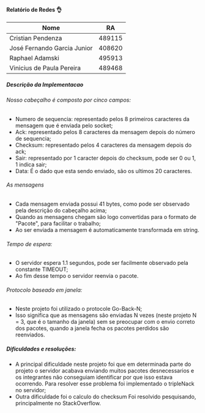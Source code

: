 #### Relatório de Redes :ok_hand:
Nome | RA
---------------------------|-------
Cristian Pendenza | 489115
José Fernando Garcia Junior| 408620
Raphael Adamski| 495913
Vinicius de Paula Pereira | 489468

##### Descrição da Implementacao

###### Nosso cabeçalho é composto por cinco campos:
 - Numero de sequencia: representado pelos 8 primeiros caracteres da mensagem que é enviada pelo socket;
 - Ack: representado pelos 8 caracteres da mensagem depois do número de sequencia;
 - Checksum: representado pelos 4 caracteres da mensagem depois do ack;
 - Sair: representado por 1 caracter depois do checksum, pode ser 0 ou 1, 1 indica sair;
 - Data: É o dado que esta sendo enviado, são os ultimos 20 caracteres.

###### As mensagens
 - Cada mensagem enviada possui 41 bytes, como pode ser observado pela descrição do cabeçalho acima;
 - Quando as mensagens chegam são logo convertidas para o formato de "Pacote", para facilitar o trabalho;
 - Ao ser enviada a mensagem é automaticamente transformada em string.

###### Tempo de espera:
 - O servidor espera 1.1 segundos, pode ser facilmente observado pela constante TIMEOUT;
 - Ao fim desse tempo o servidor reenvia o pacote.

###### Protocolo baseado em janela:
 - Neste projeto foi utilizado o protocole Go-Back-N;
 - Isso significa que as mensagens são enviadas N vezes (neste projeto N = 3, que é o tamanho da janela) sem se preocupar com o envio correto dos pacotes, quando a janela fecha os pacotes perdidos são reenviados.

##### Dificuldades e resoluções:
  - A principal dificuldade neste projeto foi que em determinada parte do projeto o servidor acabava enviando muitos pacotes desnecessarios e os integrantes não conseguiam identificar por que isso estava ocorrendo. Para resolver esse problema foi implementado o tripleNack no servidor;
  - Outra dificuldade foi o calculo do checksum Foi resolvido pesquisando, principalmente no StackOverflow.
